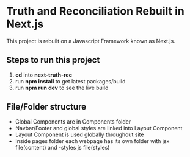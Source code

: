 # Truth and Reconciliation Rebuilt in Next.js
This project is rebuilt on a Javascript Framework known as Next.js.

## Steps to run this project
1. **cd** into **next-truth-rec**
2. run **npm install** to get latest packages/build
3. run **npm run dev** to see the live build

## File/Folder structure
* Global Components are in Components folder
* Navbar/Footer and global styles are linked into Layout Component
* Layout Component is used globally throughout site
* Inside pages folder each webpage has its own folder with jsx file(content) and -styles js file(styles)